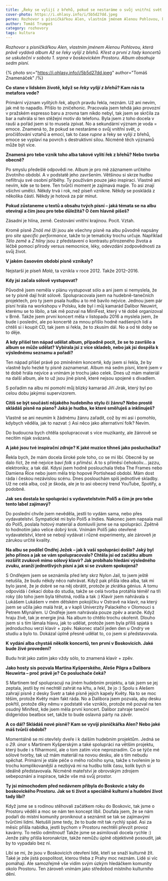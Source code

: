 ```yaml
---
title: „Řeky se vylijí z břehů, pokud se nestaráme o svůj vnitřní svět.“
cover-photo: https://i.ohlasy.info/i/5b5d27dd.jpeg
perex: Rozhovor s písničkářkou Alen, vlastním jménem Alenou Pohlovou, která právě vydává album Až se řeky vylijí z břehů. Křest a první z koncertů bude v sobotu 1. srpna v boskovickém Prostoru.
author: Tomáš Trumpeš
category: rozhovory
tags: kultura
---
```


*Rozhovor s písničkářkou Alen, vlastním jménem Alenou Pohlovou, která právě vydává album Až se řeky vylijí z břehů. Křest a první z řady koncertů se uskuteční v sobotu 1. srpna v boskovickém Prostoru. Album obsahuje sedm písní.*

{% photo src="https://i.ohlasy.info/i/5b5d27dd.jpeg" author="Tomáš Znamenáček" /%}

**Co stane v lidském životě, když se *řeky vylijí z břehů*? Kam nás ta metafora vede?**

Primární význam *vylitých řek*, abych pravdu řekla, neznám. Už ani nevím, jak mě to napadlo. Přišlo to zničehonic. Pracovala jsem tehdá jako provozní v pražském espresso baru a zrovna tam nikdo nebyl, tak jsem se skrčila za bar a nahrála si ten stěžejní motiv do telefonu. Byla jsem z toho docela v rauši a pořád jsem si to musela zpívat. No a sekundární význam je voda = emoce. Znamená to, že pokud se nestaráme o svůj vnitřní svět, o pročišťování vztahů a emocí, tak to čase *rupne* a řeky se vylijí z břehů, emoce se vyplaví na povrch s destruktivní silou. Nicméně těch významů může být více.

**Znamená pro tebe vznik toho alba takové vylití řek z břehů? Nebo tvorba obecně?**

Po smyslu předešlé odpovědi ne. Album je pro mě záznamem určitého životního období. A v podstatě jeho završením. Většinou si skrze hudbu nefiltruju své osobní příběhy. Ty používám pouze jako inspiraci. Vlastně ani nevím, kde se to bere. Ten tvůrčí moment je zajímavá magie. To asi znají všichni umělci. Někdy trvá i rok, než píseň vznikne. Někdy se poskládá z několika částí. Někdy je hotová za pár minut.

**Pokud zůstaneme u textů a obsahu tvých písní – jaká témata se na albu otevírají a čím jsou pro tebe důležitá? O čem hlavně píšeš?**

Zásadní je hlína, země. Cestování vnitřní krajinou. Pocit. Vztah.

Kromě písně *Znáš mé lži* jsou ale všechny písně na albu původně napsány pro *site specific performance*, takže to je tematicky trochu určuje. Například *Tělo země* a *Z hlíny* jsou z představení o kontrastu přirozeného života a léčbě pomocí přírody versus nemocnice, léky, odevzdání zodpovědnosti za svůj život.

**V jakém časovém období písně vznikaly?**

Nejstarší je píseň *Malá*, ta vznikla v roce 2012. Takže 2012–2016.

**Kdy jsi začala sólově vystupovat?**

Původně jsem neměla v plánu vystupovat sólo a ani jsem si nemyslela, že se ty písně dají hrát sólově. Spolupracovala jsem na hudebně-tanečních projektech, pro ty jsem psala hudbu a to mě bavilo nejvíce. Jednou jsem pár písní hrála na workshopu v Polsku, kde byl i můj kamarád Dalibor Neuwirt, kterému se to líbilo, a tak mě pozval na MiniFest, který v té době organizoval v Brně. Takže jsem první koncert měla v listopadu 2016 a myslela jsem, že bude i poslední, ale po koncertě za mnou přišlo hodně nadšených lidí a chtěli si i koupit CD, tak jsem si řekla, že to zkusím dál. No a od té doby se to děje.

**A kdy přišel ten nápad udělat album, případně pocit, že se to završilo a album se může udělat? Vybírala jsi z více skladeb, nebo jak jsi dospěla k výslednému seznamu a pořadí?**

Ten nápad přišel právě po zmíněném koncertě, kdy jsem si řekla, že by vlastně bylo hezké ty písně zaznamenat. Album má sedm písní, které jsem v té době hrála nejvíce a vnímám je trochu jako celek. Dnes už mám materiál na další album, ale to už jsou jiné písně, které nejsou spojené s divadlem.

S pořadím na albu mi pomohl můj blízký kamarád Jiří Jirák, který byl po celou dobu jakýmsi supervizorem.

**Cítíš se být součástí nějakého hudebního stylu či žánru? Nebo prostě skládáš písně na piano? Jaká je hudba, ke které směřuješ a inklinuješ?**

Vlastně se ani neumím k žádnému žánru zařadit, což by mi asi i pomohlo, kdybych věděla, jak to nazvat :) Asi něco jako alternativní folk? Nevím.

Do budoucna bych chtěla spolupracovat s více muzikanty, ale žánrově se necítím nijak svázaná.

**A jaké jsou tvé inspirační zdroje? K jaké muzice tíhneš jako posluchačka?**

Řekla bych, že mám docela široké pole toho, co se mi líbí. Obecně by se dalo říct, že mě nejvíce baví *folk s příměsí*. A to s příměsí čehokoliv… jazzu, elektroniky, a tak dál. Kdysi jsem hodně poslouchala třeba The Frames nebo Damiena Rice nebo jsem měla trip hopové Portishead období. Mám dost ráda i českou nezávislou scénu. Dnes poslouchám spíš jednotlivé skladby. Už ne celá alba, což je škoda, ale je to asi obecný trend YouTube, Spotify, a podobně.

**Jak ses dostala ke spolupráci s vydavetelstvím Polí5 a čím je pro tebe tento label zajímavý?**

Do poslední chvíle jsem nevěděla, jestli to vydám sama, nebo přes vydavatelství. Sympatické mi bylo Polí5 a Indies. Nakonec jsem napsala mail do Polí5, poslala hotový materiál a domluvili jsme se na spolupráci. Zpětně to hodnotím jako velice dobrý krok. Vnímám Polí5 jako otevřené vydavatelství, které se nebojí vydávat i různé experimenty, ale zároveň je zárukou určité kvality.

**Na albu se podílel Ondřej Ježek – jak k vaší spolupráci došlo? Jaký byl jeho přínos a jak se vám spolupracovalo? Chtěla jsi od začátku album rozšířit zvukově mimo sólový klavír? Jak probíhalo hledání výsledného zvuku, aranží jednotlivých písní a jak si se zvukem spokojená?**

S Ondřejem jsem se seznámila před lety skrz Nylon Jail, to jsem ještě netušila, že budu někdy něco nahrávat. Když pak přišla idea alba, tak mi bylo jasné, že je dobré se na něj obrátit, protože je zkrátka génius. A tomu odpovídá i čekací doba do studia, takže se celá tvorba protáhla téměř na tři roky (do toho jsem byla těhotná, rodila a tak :) Klavír jsem nahrávala s Lukášem Lukášem v mém dětském pokojíčku v Ostravě na klavír, na který jsem se učila jako malá hrát, a v kapli Univerzity Palackého v Olomouci s Petrem Mlynářem. U Ondřeje jsem nahrávala pouze zpěv a aranže. Když hraju živě, tak je energie jiná. Na album to chtělo trochu okořenit. Dlouho jsem si s tím lámala hlavu, jak to udělat, protože jsem byla příliš spjatá s jednoduchou verzí klavír + zpěv. Nakonec stačil jeden den u Ondry ve studiu a bylo to. Dokázal úplně přesně udělat to, co jsem si představovala. 

**K vydání alba chystáš několik koncertů, ten první v Boskovicích. Jaké bude živé provedení?**

Budu hrát jako zatím jako vždy sólo, to znamená  klavír + zpěv.

**Jako hosty sis pozvala Martina Kyšperského, Aleše Pilgra a Dalibora Neuwirta – proč právě je? Co posluchače čeká?**

S Martinem teď spolupracuji na jiném hudebním projektu, a tak jsem se jej zeptala, jestli by mi nechtěl zahrát na křtu, a řekl, že jo :) Spolu s Alešem zahrají písně z desky Svetr a také písně jejich kapely Květy. Na to se moc těším, protože Květy mám fakt ráda. No a Dalibora jsem pozvala, aby desku pokřtil, protože díky němu v podstatě vše vzniklo, protože mě pozval na ten osudný Minifest, kde jsem měla první koncert. Dalibor zahraje taneční didgeridoo beatbox set, takže to bude oslavná párty na závěr.

**A co dál? Skládáš nové písně? Kam se vyvíjí písničkářka Alen? Nebo jaké máš tvůrčí období?**

Momentálně se mi otevřely dveře i k dalším hudebním projektům. Jedná se o *29. únor* s Martinem Kyšperským a také spolupráci na větším projektu, který bude i s filharmonií, ale o tom zatím více neprozradím. Co se týče mé sólové tvorby, tak už mám materiál na novou desku, ale s tím nebudu spěchat. Primární je stále péče o mého ročního syna, takže s tvořením je to trochu komplikovanější a nezbývá mi na hudbu tolik času, kolik bych si ideálně představovala. Nicméně mateřství je obrovským zdrojem sebepoznání a inspirace, takže vše má svůj prostor.

**Ty jsi mimochodem před nedávnem přibyla do Boskovic a taky do boskovického Prostoru. Jak se ti život a speciálně kulturní a hudební život tady líbí?**

Když jsme se s rodinou stěhovali začátkem roku do Boskovic, tak jsme o Prostoru věděli a moc se nám ten koncept líbil. Doufala jsem, že se nám podaří do místní komunity proniknout a seznámit se tak se zajímavými tvůrčími lidmi. Netušili jsme tedy, že to bude mít tak rychlý spád. Asi za měsíc přišla nabídka, jestli bychom v Prostoru nechtěli převzít provoz kavárny. To nešlo odmítnout! Takže jsme se asimilovali docela rychle :) Jenže záhy přišla koronakrize, takže nemůžu úplně objektivně posoudit, jak by to vypadalo bez ní.

Líbí se mi, že jsou v Boskovicích otevření lidé, kteří se snaží kulturně žít. Také je zde jistá pospolitost, kterou třeba z Prahy moc neznám. Lidé si víc pomáhají. Ale samozřejmě vše vidím svým úzkým hledáčkem komunity okolo Prostoru. Ten zároveň vnímám jako středobod místního kulturního dění.
